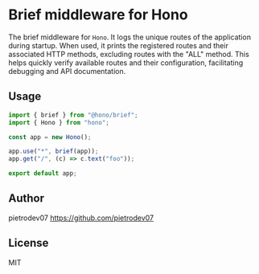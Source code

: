 # Brief middleware for Hono

The brief middleware for `Hono`. It logs the unique routes of the application during startup. When used, it prints the registered routes and their associated HTTP methods, excluding routes with the "ALL" method. This helps quickly verify available routes and their configuration, facilitating debugging and API documentation.

## Usage

```ts
import { brief } from "@hono/brief";
import { Hono } from "hono";

const app = new Hono();

app.use("*", brief(app));
app.get("/", (c) => c.text("foo"));

export default app;
```

## Author

pietrodev07 <https://github.com/pietrodev07>

## License

MIT
